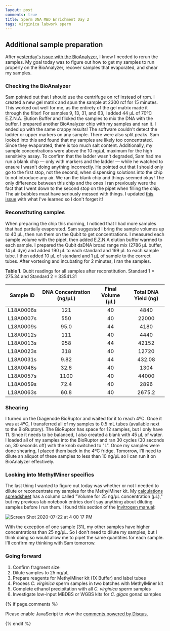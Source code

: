 ```yaml
---
layout: post
comments: true
title: Sperm DNA MBD Enrichment Day 2
tags: virginica labwork sperm
---
```


## Additional sample preparation

After [yesterday's issue with the BioAnalyzer](https://github.com/RobertsLab/resources/issues/966), I knew I needed to rerun the samples. My goal today was to figure out how to get my samples to run properly on the BioAnalyzer, recover samples that evaporated, and shear my samples.

### Checking the BioAnalyzer

Sam pointed out that I should use the centrifuge on rcf instead of rpm. I created a new gel matrix and spun the sample at 2300 rcf for 15 minutes. This worked out well for me, as the entirety of the gel matrix made it through the filter! For samples 9, 13, 31, and 63, I added 44 µL of 70ºC E.Z.N.A. Elution Buffer and flicked the samples to mix the DNA with the buffer. I prepared another BioAnalyzer chip with my samples and ran it. I ended up with the same crappy results! The software couldn't detect the ladder or upper markers on any sample. There were also split peaks. Sam looked into this and found that my samples are likely too concentrated. Since they evaporated, there is too much salt content. Additionally, my sample concentrations were above the 10 ng/µL maximum for the high sensitivity assay. To confirm that the ladder wasn't degraded, Sam had me run a blank chip — only with markers and the ladder — while he watched to ensure I wasn't doing anything incorrectly. He pointed out that I should only go to the first stop, not the second, when dispensing solutions into the chip to not introduce any air. We ran the blank chip and things seemed okay! The only difference between this chip and the ones I ran previously were the fact that I went down to the second stop on the pipet when filling the chip. The air bubbles must have seriously messed with things. I updated [this issue](https://github.com/RobertsLab/resources/issues/966) with what I've learned so I don't forget it!

### Reconstituting samples

When preparing the chip this morning, I noticed that I had more samples that had partially evaporated. Sam suggested I bring the sample volumes up to 40 µL, then run them on the Qubit to get concentrations. I measured each sample volume with the pipet, then added E.Z.N.A elution buffer warmed to each sample. I prepared the Qubit dsDNA broad range mix (2786 µL buffer, 14 µL dye) and added 190 µL to each standard and 199 µL to each sample tube. I then added 10 µL of standard and 1 µL of sample to the correct tubes. After vortexing and incubating for 2 minutes, I ran the samples.

**Table 1**. Qubit readings for all samples after reconstitution. Standard 1 = 275.34 and Standard 2 = 33541.31

| **Sample ID** | **DNA Concentration (ng/µL)** | **Final Volume (µL)** | **Total DNA Yield (ng)** |
|:-------------:|:-----------------------------:|:---------------------:|:------------------------:|
|   L18A0006s   |               121             |           40          |           4840           |
|   L18A0007s   |              550              |           40          |           22000          |
|   L18A0009s   |              95.0             |           44          |           4180           |
|   L18A0012s   |              111              |           40          |           4440           |
|   L18A0013s   |              958              |           44          |           42152          |
|   L18A0023s   |              318              |           40          |           12720          |
|   L18A0031s   |              9.82             |           44          |          432.08          |
|   L18A0048s   |              32.6             |           40          |           1304           |
|   L18A0057s   |              1100             |           40          |           44000          |
|   L18A0059s   |              72.4             |           40          |           2896           |
|   L18A0063s   |              60.8             |           40          |          2675.2          |

### Shearing

I turned on the Diagenode BioRuptor and waited for it to reach 4ºC. Once it was at 4ºC, I transferred all of my samples to 0.5 mL tubes (available next to the BioRuptory). The BioRuptor has space for 12 samples, but I only have 11. Since it needs to be balanced, I also created a blank with 45 µL of water. I loaded all of my samples into the BioRuptor and ran 30 cycles (30 seconds on, 30 seconds off) with the knob switched to "L". Once my samples were done shearing, I placed them back in the 4ºC fridge. Tomorrow, I'll need to dilute an aliquot of these samples to less than 10 ng/µL so I can run it on BioAnalyzer effectively.

### Looking into MethylMiner specifics

The last thing I wanted to figure out today was whether or not I needed to dilute or reconcentrate my samples for the MethylMiner kit. My [calculations spreadsheet](https://github.com/RobertsLab/project-oyster-comparative-omics/blob/master/metadata/Virginica-MBDSeq-Labwork-Calculations.xlsx) has a column called "Volume for 25 ng/µL concentration (µL)," but my previous lab notebook entries don't say anything about diluting samples before I run them. I found this section of the [Invitrogen manual](https://github.com/RobertsLab/resources/blob/master/protocols/Commercial_Protocols/Invitrogen_MethylMiner_Manual.pdf):

![Screen Shot 2020-07-22 at 4 00 17 PM](https://user-images.githubusercontent.com/22335838/88239852-5ede0700-cc3a-11ea-857b-a13c25dcefe5.png)

With the exception of one sample (31), my other samples have higher concentrations than 25 ng/µL. So I don't need to dilute my samples, but I think doing so would allow me to pipet the same quantities for each sample. I'll confirm my thinking with Sam tomorrow.

### Going forward

1. Confirm fragment size
2. Dilute samples to 25 ng/µL
3. Prepare reagents for MethylMiner kit (1X Buffer) and label tubes
4. Process *C. virginica* sperm samples in two batches with MethylMiner kit
5. Complete ethanol precipitation with all *C. virginica* sperm samples
6. Investigate low-input MBDBS or WGBS kits for *C. gigas* gonad samples

{% if page.comments %}

<div id="disqus_thread"></div>
<script>

/**
*  RECOMMENDED CONFIGURATION VARIABLES: EDIT AND UNCOMMENT THE SECTION BELOW TO INSERT DYNAMIC VALUES FROM YOUR PLATFORM OR CMS.
*  LEARN WHY DEFINING THESE VARIABLES IS IMPORTANT: https://disqus.com/admin/universalcode/#configuration-variables*/
/*
var disqus_config = function () {
this.page.url = PAGE_URL;  // Replace PAGE_URL with your page's canonical URL variable
this.page.identifier = PAGE_IDENTIFIER; // Replace PAGE_IDENTIFIER with your page's unique identifier variable
};
*/
(function() { // DON'T EDIT BELOW THIS LINE
var d = document, s = d.createElement('script');
s.src = 'https://the-responsible-grad-student.disqus.com/embed.js';
s.setAttribute('data-timestamp', +new Date());
(d.head || d.body).appendChild(s);
})();
</script>
<noscript>Please enable JavaScript to view the <a href="https://disqus.com/?ref_noscript">comments powered by Disqus.</a></noscript>

{% endif %}

<script id="dsq-count-scr" src="//the-responsible-grad-student.disqus.com/count.js" async></script>
